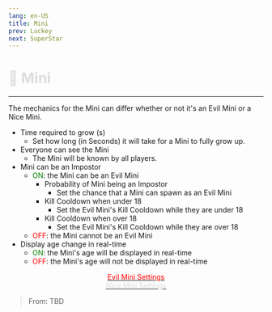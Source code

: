 ```yaml
---
lang: en-US
title: Mini
prev: Luckey
next: SuperStar
---
```


# <font color="#dddddd">🐁 <b>Mini</b></font> <Badge text="Basic" type="tip" vertical="middle"/>
---

The mechanics for the Mini can differ whether or not it's an Evil Mini or a Nice Mini.
* Time required to grow (s)
  * Set how long (in Seconds) it will take for a Mini to fully grow up.
* Everyone can see the Mini
  * The Mini will be known by all players.
* Mini can be an Impostor
  * <font color=green>ON</font>: the Mini can be an Evil Mini
    * Probability of Mini being an Impostor
      * Set the chance that a Mini can spawn as an Evil Mini
    * Kill Cooldown when under 18
      * Set the Evil Mini's Kill Cooldown while they are under 18
    * Kill Cooldown when over 18 
      * Set the Evil Mini's Kill Cooldown while they are over 18
  * <font color=red>OFF</font>: the Mini cannot be an Evil Mini
* Display age change in real-time
  * <font color=green>ON</font>: the Mini's age will be displayed in real-time
  * <font color=red>OFF</font>: the Mini's age will not be displayed in real-time
<center>

[<font color=red>Evil Mini Settings</font>](./MiniEvil.html)<br>
[<font color="#dddddd">Nice Mini Settings</font>](./MiniNice.html)
</center>

> From: TBD